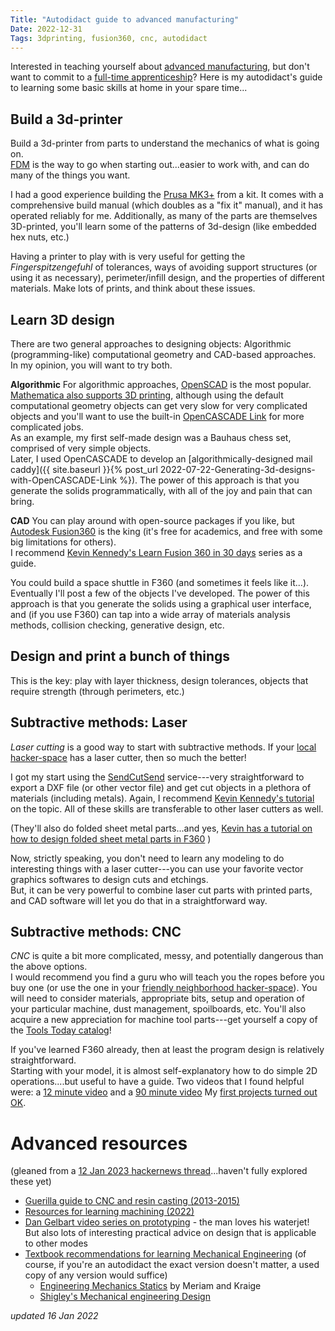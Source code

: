 ```yaml
---
Title: "Autodidact guide to advanced manufacturing"
Date: 2022-12-31
Tags: 3dprinting, fusion360, cnc, autodidact
---
```


Interested in teaching yourself about [advanced manufacturing](https://en.wikipedia.org/wiki/Advanced_manufacturing), but don't want to commit to a [full-time apprenticeship](https://www.nyc.gov/site/sbs/careers/construction.page)?  Here is my autodidact's guide to learning some basic skills at home in your spare time... 

## Build a 3d-printer

Build a 3d-printer from parts to understand the mechanics of what is going on.  
[FDM](https://en.wikipedia.org/wiki/Fused_filament_fabrication) is the way to go when starting out...easier to work with, and can do many of the things you want.

I had a good experience building the [Prusa MK3+](https://www.prusa3d.com) from a kit.
It comes with a comprehensive build manual (which doubles as a "fix it" manual), and it has operated reliably for me. Additionally, as many of the parts are themselves 3D-printed, you'll learn some of the patterns of 3d-design (like embedded hex nuts, etc.)

Having a printer to play with is very useful for getting the _Fingerspitzengefuhl_ of tolerances, ways of avoiding support structures (or using it as necessary), perimeter/infill design, and the properties of different materials. 
Make lots of prints, and think about these issues.

## Learn 3D design

There are two general approaches to designing objects: Algorithmic (programming-like) computational geometry and CAD-based approaches.  
In my opinion, you will want to try both.

**Algorithmic** For algorithmic approaches, [OpenSCAD](https://openscad.org) is the most popular.  
[Mathematica also supports 3D printing](https://reference.wolfram.com/language/guide/3DPrinting.html), although using the default computational geometry objects can get very slow for very complicated objects and you'll want to use the built-in [OpenCASCADE Link](https://reference.wolfram.com/language/OpenCascadeLink/tutorial/UsingOpenCascadeLink.html) for more complicated jobs.  
As an example, my first self-made design was a Bauhaus chess set, comprised of very simple objects.  
Later, I used OpenCASCADE to develop an [algorithmically-designed mail caddy]({{ site.baseurl }}{% post_url 2022-07-22-Generating-3d-designs-with-OpenCASCADE-Link %}).
The power of this approach is that you generate the solids programmatically, with all of the joy and pain that can bring.


**CAD** You can play around with open-source packages if you like, but  [Autodesk Fusion360](https://www.autodesk.com/products/fusion-360/overview) is the king (it's free for academics, and free with some big limitations for others).  
I recommend [Kevin Kennedy's Learn Fusion 360 in 30 days](https://www.youtube.com/watch?v=WKb3mRkgTwg&list=PLrZ2zKOtC_-DR2ZkMaK3YthYLErPxCnT-) series as a guide.  

You could build a space shuttle in F360 (and sometimes it feels like it...).  
Eventually I'll post a few of the objects I've developed.
The power of this approach is that you generate the solids using a graphical user interface, and (if you use F360) can tap into a wide array of materials analysis methods, collision checking, generative design, etc.  


## Design and print a bunch of things

This is the key: play with layer thickness, design tolerances, objects that require strength (through perimeters, etc.)

## Subtractive methods: Laser

*Laser cutting* is a good way to start with subtractive methods. 
If your [local hacker-space](https://wiki.fatcatfablab.org/wiki/Laser_Cutting) has a laser cutter, then so much the better!

I got my start using the [SendCutSend](https://sendcutsend.com) service---very straightforward to export a DXF file (or other vector file) and get cut objects in a plethora of materials (including metals).
Again, I recommend [Kevin Kennedy's tutorial](https://www.youtube.com/watch?v=PN4bd4rr4z8&list=PLrZ2zKOtC_-B_HAKUEXhaHyK-2ksfFx2K) on the topic.
All of these skills are transferable to other laser cutters as well.

(They'll also do folded sheet metal parts...and yes, [Kevin has a tutorial on how to design folded sheet metal parts in F360](https://www.youtube.com/watch?v=NXu8vVYvjrg) )

Now, strictly speaking, you don't need to learn any modeling to do interesting things with a laser cutter---you can use your favorite vector graphics softwares to design cuts and etchings.  
But, it can be very powerful to combine laser cut parts with printed parts, and CAD software will let you do that in a straightforward way. 

## Subtractive methods: CNC 

*CNC* is quite a bit more complicated, messy, and potentially dangerous than 
the above options.  
I would recommend you find a guru who will teach you the ropes before you buy one (or use the one in your [friendly neighborhood hacker-space](https://wiki.fatcatfablab.org/wiki/CNC_Router)).
You will need to consider materials, appropriate bits, setup and operation of your particular machine, dust management, spoilboards, etc. 
You'll also acquire a new appreciation for machine tool parts---get yourself a copy of the [Tools Today catalog](http://toolstoday.com)!

If you've learned F360 already, then at least the program design is relatively straightforward.  
Starting with your model, it is almost self-explanatory how to do simple 2D operations....but useful to have a guide. 
Two videos that I found helpful were: a [12 minute video](https://www.youtube.com/watch?v=iqnvzxuXFTQ) and a [90 minute video](https://www.youtube.com/watch?v=TfqBKqzxl44&t=3s) My [first projects turned out OK](https://twitter.com/JoshuaSchrier/status/1608120496821870592).

# Advanced resources

(gleaned from a [12 Jan 2023 hackernews thread](https://news.ycombinator.com/item?id=34342251)...haven't fully explored these yet)

* [Guerilla guide to CNC and resin casting (2013-2015)](https://lcamtuf.coredump.cx/gcnc/) 
* [Resources for learning machining (2022)](https://www.r-c-y.net/posts/machining/)
* [Dan Gelbart video series on prototyping](https://www.youtube.com/playlist?list=PLSGA1wWSdWaTXNhz_YkoPADUUmF1L5x2F) - the man loves his waterjet! But also lots of interesting practical advice on design that is applicable to other modes
* [Textbook recommendations for learning Mechanical Engineering](https://news.ycombinator.com/item?id=34344285) (of course, if you're an autodidact the exact version doesn't matter, a used copy of any version would suffice)
    * [Engineering Mechanics Statics](https://amzn.to/3Zyua0p) by Meriam and Kraige
    * [Shigley's Mechanical engineering Design](https://amzn.to/3QKb0k7)



*updated 16 Jan 2022*